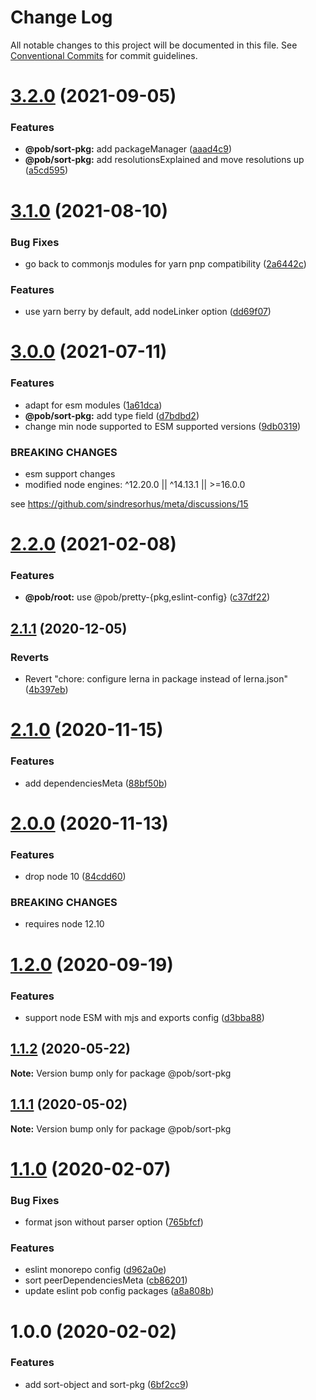 # Change Log

All notable changes to this project will be documented in this file.
See [Conventional Commits](https://conventionalcommits.org) for commit guidelines.

# [3.2.0](https://github.com/christophehurpeau/pob/compare/@pob/sort-pkg@3.1.0...@pob/sort-pkg@3.2.0) (2021-09-05)


### Features

* **@pob/sort-pkg:** add packageManager ([aaad4c9](https://github.com/christophehurpeau/pob/commit/aaad4c9d309d211d5f84ba19b0b8c70b48741483))
* **@pob/sort-pkg:** add resolutionsExplained and move resolutions up ([a5cd595](https://github.com/christophehurpeau/pob/commit/a5cd59535932f8fc7d7696b9da91728926b3fae6))





# [3.1.0](https://github.com/christophehurpeau/pob/compare/@pob/sort-pkg@3.0.0...@pob/sort-pkg@3.1.0) (2021-08-10)


### Bug Fixes

* go back to commonjs modules for yarn pnp compatibility ([2a6442c](https://github.com/christophehurpeau/pob/commit/2a6442cbc96f221320d796f15d3c84bc1ee4b0ab))


### Features

* use yarn berry by default, add nodeLinker option ([dd69f07](https://github.com/christophehurpeau/pob/commit/dd69f07bea029aff1c3a5f1d22f5981cbbee3539))





# [3.0.0](https://github.com/christophehurpeau/pob/compare/@pob/sort-pkg@2.2.0...@pob/sort-pkg@3.0.0) (2021-07-11)


### Features

* adapt for esm modules ([1a61dca](https://github.com/christophehurpeau/pob/commit/1a61dcafefd4f00e4ea98b75fce0404bf2fa6460))
* **@pob/sort-pkg:** add type field ([d7bdbd2](https://github.com/christophehurpeau/pob/commit/d7bdbd22b11340dc127b4c6d71a36469fbd68682))
* change min node supported to ESM supported versions ([9db0319](https://github.com/christophehurpeau/pob/commit/9db031908e73eb08863685f428043dc17b3f08c2))


### BREAKING CHANGES

* esm support changes
* modified node engines: ^12.20.0 || ^14.13.1 || >=16.0.0

see https://github.com/sindresorhus/meta/discussions/15





# [2.2.0](https://github.com/christophehurpeau/pob/compare/@pob/sort-pkg@2.1.1...@pob/sort-pkg@2.2.0) (2021-02-08)


### Features

* **@pob/root:** use @pob/pretty-{pkg,eslint-config} ([c37df22](https://github.com/christophehurpeau/pob/commit/c37df22e1ecaa637254e5224035f77b5aaaf5d7a))





## [2.1.1](https://github.com/christophehurpeau/pob/compare/@pob/sort-pkg@2.1.0...@pob/sort-pkg@2.1.1) (2020-12-05)


### Reverts

* Revert "chore: configure lerna in package instead of lerna.json" ([4b397eb](https://github.com/christophehurpeau/pob/commit/4b397eb9b883e023c220f42c6bdbb9802ee948ea))





# [2.1.0](https://github.com/christophehurpeau/pob/compare/@pob/sort-pkg@2.0.0...@pob/sort-pkg@2.1.0) (2020-11-15)


### Features

* add dependenciesMeta ([88bf50b](https://github.com/christophehurpeau/pob/commit/88bf50b3f150ed60fbcaf0b1e12f3821bf047a96))





# [2.0.0](https://github.com/christophehurpeau/pob/compare/@pob/sort-pkg@1.2.0...@pob/sort-pkg@2.0.0) (2020-11-13)


### Features

* drop node 10 ([84cdd60](https://github.com/christophehurpeau/pob/commit/84cdd609edf105ca89692d913d5f363deb747ae1))


### BREAKING CHANGES

* requires node 12.10





# [1.2.0](https://github.com/christophehurpeau/pob/compare/@pob/sort-pkg@1.1.2...@pob/sort-pkg@1.2.0) (2020-09-19)

### Features

- support node ESM with mjs and exports config ([d3bba88](https://github.com/christophehurpeau/pob/commit/d3bba8867bfd7a1fceb2d56d6d483bbcddb56373))

## [1.1.2](https://github.com/christophehurpeau/pob/compare/@pob/sort-pkg@1.1.1...@pob/sort-pkg@1.1.2) (2020-05-22)

**Note:** Version bump only for package @pob/sort-pkg

## [1.1.1](https://github.com/christophehurpeau/pob/compare/@pob/sort-pkg@1.1.0...@pob/sort-pkg@1.1.1) (2020-05-02)

**Note:** Version bump only for package @pob/sort-pkg

# [1.1.0](https://github.com/christophehurpeau/pob/compare/@pob/sort-pkg@1.0.0...@pob/sort-pkg@1.1.0) (2020-02-07)

### Bug Fixes

- format json without parser option ([765bfcf](https://github.com/christophehurpeau/pob/commit/765bfcfd70e90c208d8c6e95d5f27c477ace2328))

### Features

- eslint monorepo config ([d962a0e](https://github.com/christophehurpeau/pob/commit/d962a0e158001d039d72a7f1bababd699c782d58))
- sort peerDependenciesMeta ([cb86201](https://github.com/christophehurpeau/pob/commit/cb862019ad1cb346ffed6a666765cce86461ded7))
- update eslint pob config packages ([a8a808b](https://github.com/christophehurpeau/pob/commit/a8a808bedd34983165f981d069af59bdbf5487e2))

# 1.0.0 (2020-02-02)

### Features

- add sort-object and sort-pkg ([6bf2cc9](https://github.com/christophehurpeau/pob/commit/6bf2cc9f1b9996d1c3016efcf9c605d4f3e22712))
